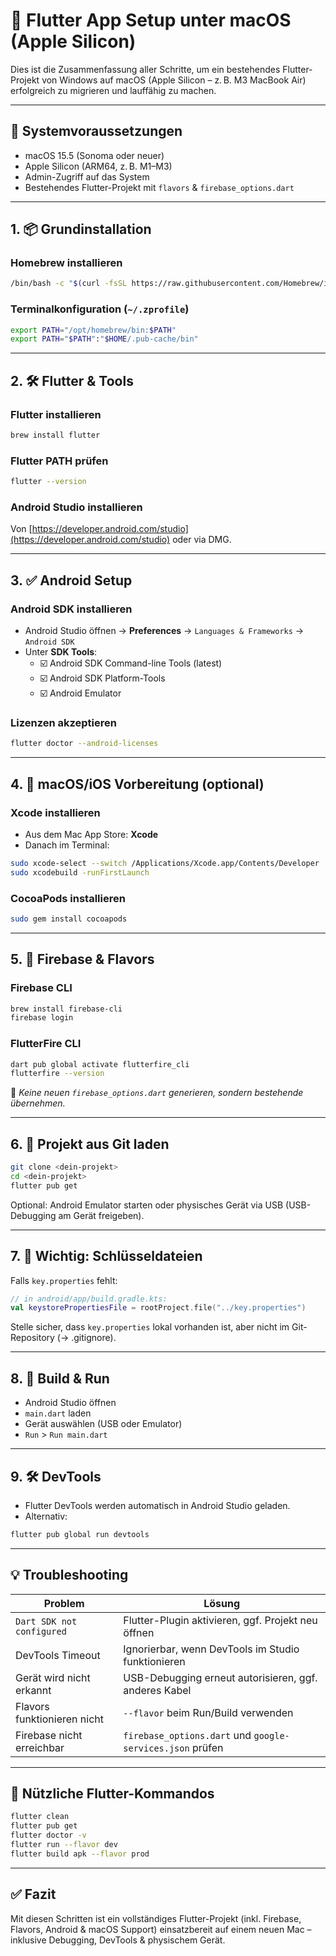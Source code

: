 # 🧰 Flutter App Setup unter macOS (Apple Silicon)

Dies ist die Zusammenfassung aller Schritte, um ein bestehendes Flutter-Projekt von Windows auf macOS (Apple Silicon – z. B. M3 MacBook Air) erfolgreich zu migrieren und lauffähig zu machen.

---

## 🔧 Systemvoraussetzungen

- macOS 15.5 (Sonoma oder neuer)
- Apple Silicon (ARM64, z. B. M1–M3)
- Admin-Zugriff auf das System
- Bestehendes Flutter-Projekt mit `flavors` & `firebase_options.dart`

---

## 1. 📦 Grundinstallation

### Homebrew installieren
```bash
/bin/bash -c "$(curl -fsSL https://raw.githubusercontent.com/Homebrew/install/HEAD/install.sh)"
```

### Terminalkonfiguration (`~/.zprofile`)
```bash
export PATH="/opt/homebrew/bin:$PATH"
export PATH="$PATH":"$HOME/.pub-cache/bin"
```

---

## 2. 🛠 Flutter & Tools

### Flutter installieren
```bash
brew install flutter
```

### Flutter PATH prüfen
```bash
flutter --version
```

### Android Studio installieren
Von [https://developer.android.com/studio](https://developer.android.com/studio) oder via DMG.

---

## 3. ✅ Android Setup

### Android SDK installieren
- Android Studio öffnen → **Preferences** → `Languages & Frameworks` → `Android SDK`
- Unter **SDK Tools**:
  - ☑️ Android SDK Command-line Tools (latest)
  - ☑️ Android SDK Platform-Tools
  - ☑️ Android Emulator

### Lizenzen akzeptieren
```bash
flutter doctor --android-licenses
```

---

## 4. 🍎 macOS/iOS Vorbereitung (optional)

### Xcode installieren
- Aus dem Mac App Store: **Xcode**
- Danach im Terminal:
```bash
sudo xcode-select --switch /Applications/Xcode.app/Contents/Developer
sudo xcodebuild -runFirstLaunch
```

### CocoaPods installieren
```bash
sudo gem install cocoapods
```

---

## 5. 🔌 Firebase & Flavors

### Firebase CLI
```bash
brew install firebase-cli
firebase login
```

### FlutterFire CLI
```bash
dart pub global activate flutterfire_cli
flutterfire --version
```

📝 *Keine neuen `firebase_options.dart` generieren, sondern bestehende übernehmen.*

---

## 6. 🧪 Projekt aus Git laden

```bash
git clone <dein-projekt>
cd <dein-projekt>
flutter pub get
```

Optional: Android Emulator starten oder physisches Gerät via USB (USB-Debugging am Gerät freigeben).

---

## 7. 🧠 Wichtig: Schlüsseldateien

Falls `key.properties` fehlt:
```kotlin
// in android/app/build.gradle.kts:
val keystorePropertiesFile = rootProject.file("../key.properties")
```

Stelle sicher, dass `key.properties` lokal vorhanden ist, aber nicht im Git-Repository (→ .gitignore).

---

## 8. 🚀 Build & Run

- Android Studio öffnen
- `main.dart` laden
- Gerät auswählen (USB oder Emulator)
- `Run` > `Run main.dart`

---

## 9. 🛠 DevTools

- Flutter DevTools werden automatisch in Android Studio geladen.
- Alternativ:
```bash
flutter pub global run devtools
```

---

## 💡 Troubleshooting

| Problem | Lösung |
|--------|--------|
| `Dart SDK not configured` | Flutter-Plugin aktivieren, ggf. Projekt neu öffnen |
| DevTools Timeout | Ignorierbar, wenn DevTools im Studio funktionieren |
| Gerät wird nicht erkannt | USB-Debugging erneut autorisieren, ggf. anderes Kabel |
| Flavors funktionieren nicht | `--flavor` beim Run/Build verwenden |
| Firebase nicht erreichbar | `firebase_options.dart` und `google-services.json` prüfen |

---

## 🧾 Nützliche Flutter-Kommandos

```bash
flutter clean
flutter pub get
flutter doctor -v
flutter run --flavor dev
flutter build apk --flavor prod
```

---

## ✅ Fazit

Mit diesen Schritten ist ein vollständiges Flutter-Projekt (inkl. Firebase, Flavors, Android & macOS Support) einsatzbereit auf einem neuen Mac – inklusive Debugging, DevTools & physischem Gerät.

